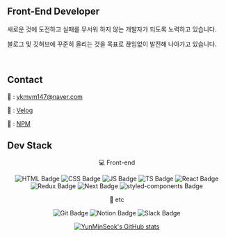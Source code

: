 ## Front-End Developer

새로운 것에 도전하고 실패를 무서워 하지 않는 개발자가 되도록 노력하고 있습니다.

블로그 및 깃허브에 꾸준히 올리는 것을 목표로 끊임없이 발전해 나아가고 있습니다.




<br/>

## Contact

📩 : ykmvm147@naver.com

<!-- 🏢 : looking for a job -->

🧑 : [Velog](https://velog.io/@minseok_yun)

🧑 : [NPM](https://www.npmjs.com/~yunminseok)
<br/>

## Dev Stack

<div align=center>
 
 💻 Front-end
 
 ![HTML Badge](https://img.shields.io/badge/HTML-E34F26?style=flat-square&logo=HTML5&logoColor=white)
 ![CSS Badge](https://img.shields.io/badge/CSS-1572B6?style=flat-square&logo=CSS3&logoColor=white)
 ![JS Badge](https://img.shields.io/badge/JavaScript-F7DF1E?style=flat-square&logo=Javascript&logoColor=black)
 ![TS Badge](https://img.shields.io/badge/TypeScript-3178C6?style=flat-square&logo=Typescript&logoColor=white)
 ![React Badge](https://img.shields.io/badge/React-61DAFB?style=flat-square&logo=React&logoColor=black)
 ![Redux Badge](https://img.shields.io/badge/Redux-764ABC?style=flat-square&logo=Redux&logoColor=white)
 ![Next Badge](https://img.shields.io/badge/Next.js-000000?style=flat-square&logo=Next.js&logoColor=white)
 ![styled-components Badge](https://img.shields.io/badge/Styled_Components-DB7093?style=flat-square&logo=styled-components&logoColor=white)
 
 🎸 etc
 
 ![Git Badge](https://img.shields.io/badge/Git-F05032?style=flat-square&logo=Git&logoColor=white)
 ![Notion Badge](https://img.shields.io/badge/Notion-000000?style=flat-square&logo=Notion&logoColor=white)
 ![Slack Badge](https://img.shields.io/badge/Slack-4A154B?style=flat-square&logo=Slack&logoColor=white)
 
 [![YunMinSeok's GitHub stats](https://github-readme-stats.vercel.app/api?username=YunMinSeok&show_icons=true&theme=react)](https://github.com/YunMinSeok)
 
</div>
